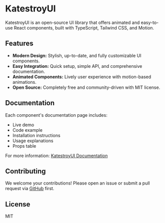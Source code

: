 # KatestroyUI

KatestroyUI is an open-source UI library that offers animated and easy-to-use React components, built with TypeScript, Tailwind CSS, and Motion.

## Features

- **Modern Design:** Stylish, up-to-date, and fully customizable UI components.
- **Easy Integration:** Quick setup, simple API, and comprehensive documentation.
- **Animated Components:** Lively user experience with motion-based animations.
- **Open Source:** Completely free and community-driven with MIT license.

## Documentation

Each component's documentation page includes:

- Live demo
- Code example
- Installation instructions
- Usage explanations
- Props table

For more information: [KatestroyUI Documentation](https://www.katestroyui.com)

## Contributing

We welcome your contributions! Please open an issue or submit a pull request via [GitHub](https://github.com/emrecanberktas/Katestroyui) first.

## License

MIT
